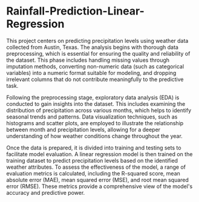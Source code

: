 # Rainfall-Prediction-Linear-Regression
This project centers on predicting precipitation levels using weather data collected from Austin, Texas. The analysis begins with thorough data preprocessing, which is essential for ensuring the quality and reliability of the dataset. This phase includes handling missing values through imputation methods, converting non-numeric data (such as categorical variables) into a numeric format suitable for modeling, and dropping irrelevant columns that do not contribute meaningfully to the predictive task.

Following the preprocessing stage, exploratory data analysis (EDA) is conducted to gain insights into the dataset. This includes examining the distribution of precipitation across various months, which helps to identify seasonal trends and patterns. Data visualization techniques, such as histograms and scatter plots, are employed to illustrate the relationship between month and precipitation levels, allowing for a deeper understanding of how weather conditions change throughout the year.

Once the data is prepared, it is divided into training and testing sets to facilitate model evaluation. A linear regression model is then trained on the training dataset to predict precipitation levels based on the identified weather attributes. To assess the effectiveness of the model, a range of evaluation metrics is calculated, including the R-squared score, mean absolute error (MAE), mean squared error (MSE), and root mean squared error (RMSE). These metrics provide a comprehensive view of the model's accuracy and predictive power.
